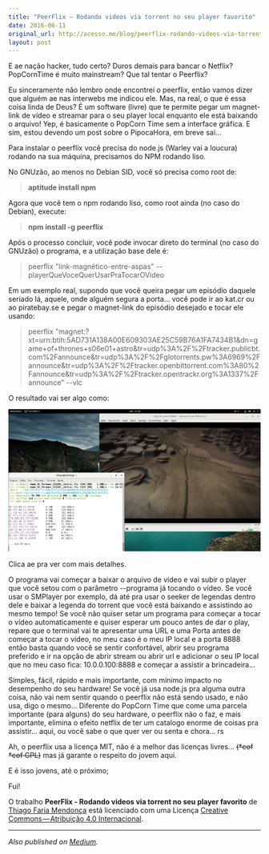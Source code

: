 ```yaml
---
title: "PeerFlix – Rodando videos via torrent no seu player favorito"
date: 2016-06-11
original_url: http://acesso.me/blog/peerflix-rodando-videos-via-torrent-no-seu-player-favorito/
layout: post
---
```


E ae nação hacker, tudo certo? Duros demais para bancar o Netflix? PopCornTime é muito mainstream? Que tal tentar o Peerflix?

Eu sinceramente não lembro onde encontrei o peerflix, então vamos dizer que alguém ae nas interwebs me indicou ele. Mas, na real, o que é essa coisa linda de Deus? É um software (livre) que te permite pegar um magnet-link de vídeo e streamar para o seu player local enquanto ele está baixando o arquivo! Yep, é basicamente o PopCorn Time sem a interface gráfica. E sim, estou devendo um post sobre o PipocaHora, em breve sai...

Para instalar o peerflix você precisa do node.js (Warley vai a loucura) rodando na sua máquina, precisamos do NPM rodando liso.

No GNUzão, ao menos no Debian SID, você só precisa como root de:

> **aptitude install npm**

Agora que você tem o npm rodando liso, como root ainda (no caso do Debian), execute:

> **npm install -g peerflix**

Após o processo concluir, você pode invocar direto do terminal (no caso do GNUzão) o programa, e a utilização base dele é:

> peerflix "link-magnético-entre-aspas" --playerQueVoceQuerUsarPraTocarOVideo

Em um exemplo real, supondo que você queira pegar um episódio daquele seriado lá, aquele, onde alguém segura a porta... você pode ir ao kat.cr ou ao piratebay.se e pegar o magnet-link do episódio desejado e tocar ele usando:

> peerflix "magnet:?xt=urn:btih:5AD731A138A00E609303AE25C59B76A1FA7434B1&dn=game+of+thrones+s06e01+astro&tr=udp%3A%2F%2Ftracker.publicbt.com%2Fannounce&tr=udp%3A%2F%2Fglotorrents.pw%3A6969%2Fannounce&tr=udp%3A%2F%2Ftracker.openbittorrent.com%3A80%2Fannounce&tr=udp%3A%2F%2Ftracker.opentrackr.org%3A1337%2Fannounce" --vlc

O resultado vai ser algo como:

[![Captura de tela_2016-06-11_21-24-22](/assets/images/Captura-de-tela_2016-06-11_21-24-22-1.png)](https://web.archive.org/web/20170112191225/http://acesso.me/blog/peerflix-rodando-videos-via-torrent-no-seu-player-favorito/captura-de-tela_2016-06-11_21-24-22-2/)

Clica ae pra ver com mais detalhes.

O programa vai começar a baixar o arquivo de vídeo e vai subir o player que você setou com o parâmetro --programa já tocando o vídeo. Se você usar o SMPlayer por exemplo, dá até pra usar o seeker de legendas dentro dele e baixar a legenda do torrent que você está baixando e assistindo ao mesmo tempo! Se você não quiser setar um programa para começar a tocar o vídeo automaticamente e quiser esperar um pouco antes de dar o play, repare que o terminal vai te apresentar uma URL e uma Porta antes de começar a tocar o vídeo, no meu caso é o meu IP local e a porta 8888 então basta quando você se sentir confortável, abrir seu programa preferido e ir na opção de abrir stream ou abrir url e adicionar o seu IP local que no meu caso fica: 10.0.0.100:8888 e começar a assistir a brincadeira...

Simples, fácil, rápido e mais importante, com mínimo impacto no desempenho do seu hardware! Se você já usa node.js pra alguma outra coisa, não vai nem sentir quando o peerflix não está sendo usado, e não usa, digo o mesmo... Diferente do PopCorn Time que come uma parcela importante (para alguns) do seu hardware, o peerflix não o faz, e mais importante, elimina o efeito netflix de ter um catalogo enorme de coisas pra assistir... aqui, ou você sabe o que quer ver ou senta e chora... rs

Ah, o peerflix usa a licença MIT, não é a melhor das licenças livres... ~~(\*cof \*cof GPL)~~ mas já garante o respeito do jovem aqui.

E é isso jovens, até o próximo;

Fui!

O trabalho **PeerFlix - Rodando videos via torrent no seu player favorito** de [Thiago Faria Mendonça](https://web.archive.org/web/20170112191225/http://acesso.me/acesso/o-mundo-hacker/) está licenciado com uma Licença [Creative Commons — Atribuição 4.0 Internacional](https://web.archive.org/web/20170112191225/https://creativecommons.org/licenses/by/4.0/).

---

*Also published on [Medium](https://web.archive.org/web/20170112191225/https://medium.com/@_Tarkun_/peerflix-rodando-videos-via-torrent-no-seu-player-favorito-9b82b1a02e8).*